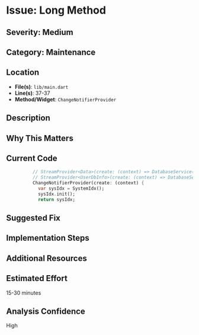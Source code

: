 # Issue: Long Method

## Severity: Medium

## Category: Maintenance

## Location
- **File(s)**: `lib/main.dart`
- **Line(s)**: 37-37
- **Method/Widget**: `ChangeNotifierProvider`

## Description


## Why This Matters


## Current Code
```dart
          // StreamProvider<Data>(create: (context) => DatabaseService().streamDevices(), initialData: Data(devices: [])),
          // StreamProvider<UserDbInfo>(create: (context) => DatabaseService().streamUser(), initialData: UserDbInfo.noUser()),
          ChangeNotifierProvider(create: (context) {
            var sysIdx = SystemIdx();
            sysIdx.init();
            return sysIdx;
```

## Suggested Fix


## Implementation Steps


## Additional Resources


## Estimated Effort
15-30 minutes

## Analysis Confidence
High
